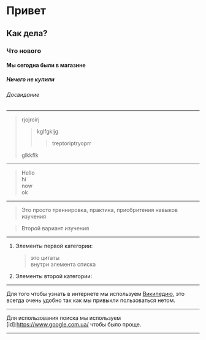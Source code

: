 # Привет
## Как дела?
### Что нового
#### Мы сегодна были в магазине  
##### Ничего не купили  
###### Досвидание  
---

> rjojroirj
>> kglfgkljg  
>>> treptoriptryoprr  
> 
>glkkflk

---

>Hello  
>hi  
>now  
>ok  

---

>Это просто треннировка,
практика, приобритения 
навыков изучения 

>Второй вариант изучения

---

1. Элементы первой категории:  
   
   >это цитаты  
   >внутри элемента списка  

2. Элементы второй категории:  

---

 Для того чтобы узнать в интернете
мы используем [Википедию](https://ru.wikipedia.org/wiki/%D0%97%D0%B0%D0%B3%D0%BB%D0%B0%D0%B2%D0%BD%D0%B0%D1%8F_%D1%81%D1%82%D1%80%D0%B0%D0%BD%D0%B8%D1%86%D0%B0 "инциклопедия"), это всегда очень удобно
так как мы привыкли пользоваться нетом.

---

Для использования поиска мы используем [id]:https://www.google.com.ua/ чтобы было проще.

---
